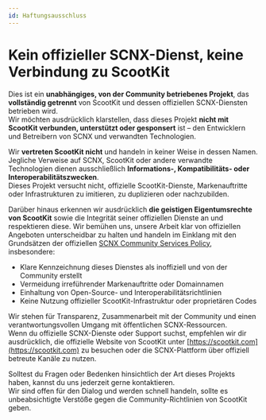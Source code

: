 ```yaml
---
id: Haftungsausschluss
---
```

# Kein offizieller SCNX-Dienst, keine Verbindung zu ScootKit

Dies ist ein **unabhängiges, von der Community betriebenes Projekt**, das **vollständig getrennt** von ScootKit und dessen offiziellen SCNX-Diensten betrieben wird.  
Wir möchten ausdrücklich klarstellen, dass dieses Projekt **nicht mit ScootKit verbunden, unterstützt oder gesponsert** ist – den Entwicklern und Betreibern von SCNX und verwandten Technologien.

Wir **vertreten ScootKit nicht** und handeln in keiner Weise in dessen Namen. Jegliche Verweise auf SCNX, ScootKit oder andere verwandte Technologien dienen ausschließlich **Informations-, Kompatibilitäts- oder Interoperabilitätszwecken**.  
Dieses Projekt versucht nicht, offizielle ScootKit-Dienste, Markenauftritte oder Infrastrukturen zu imitieren, zu duplizieren oder nachzubilden.

Darüber hinaus erkennen wir ausdrücklich **die geistigen Eigentumsrechte von ScootKit** sowie die Integrität seiner offiziellen Dienste an und respektieren diese. Wir bemühen uns, unsere Arbeit klar von offiziellen Angeboten unterscheidbar zu halten und handeln im Einklang mit den Grundsätzen der offiziellen [SCNX Community Services Policy](https://corp.scootkit.com/docs/scnx/community-services/policy/), insbesondere:

- Klare Kennzeichnung dieses Dienstes als inoffiziell und von der Community erstellt  
- Vermeidung irreführender Markenauftritte oder Domainnamen  
- Einhaltung von Open-Source- und Interoperabilitätsrichtlinien  
- Keine Nutzung offizieller ScootKit-Infrastruktur oder proprietären Codes  

Wir stehen für Transparenz, Zusammenarbeit mit der Community und einen verantwortungsvollen Umgang mit öffentlichen SCNX-Ressourcen.  
Wenn du offizielle SCNX-Dienste oder Support suchst, empfehlen wir dir ausdrücklich, die offizielle Website von ScootKit unter [https://scootkit.com](https://scootkit.com) zu besuchen oder die SCNX-Plattform über offiziell betreute Kanäle zu nutzen.

Solltest du Fragen oder Bedenken hinsichtlich der Art dieses Projekts haben, kannst du uns jederzeit gerne kontaktieren.  
Wir sind offen für den Dialog und werden schnell handeln, sollte es unbeabsichtigte Verstöße gegen die Community-Richtlinien von ScootKit geben.
